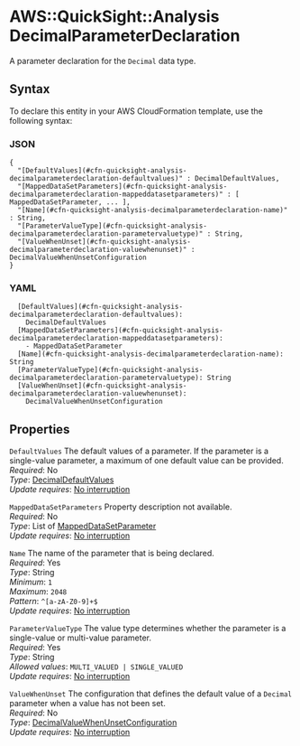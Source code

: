 # AWS::QuickSight::Analysis DecimalParameterDeclaration<a name="aws-properties-quicksight-analysis-decimalparameterdeclaration"></a>

A parameter declaration for the `Decimal` data type\.

## Syntax<a name="aws-properties-quicksight-analysis-decimalparameterdeclaration-syntax"></a>

To declare this entity in your AWS CloudFormation template, use the following syntax:

### JSON<a name="aws-properties-quicksight-analysis-decimalparameterdeclaration-syntax.json"></a>

```
{
  "[DefaultValues](#cfn-quicksight-analysis-decimalparameterdeclaration-defaultvalues)" : DecimalDefaultValues,
  "[MappedDataSetParameters](#cfn-quicksight-analysis-decimalparameterdeclaration-mappeddatasetparameters)" : [ MappedDataSetParameter, ... ],
  "[Name](#cfn-quicksight-analysis-decimalparameterdeclaration-name)" : String,
  "[ParameterValueType](#cfn-quicksight-analysis-decimalparameterdeclaration-parametervaluetype)" : String,
  "[ValueWhenUnset](#cfn-quicksight-analysis-decimalparameterdeclaration-valuewhenunset)" : DecimalValueWhenUnsetConfiguration
}
```

### YAML<a name="aws-properties-quicksight-analysis-decimalparameterdeclaration-syntax.yaml"></a>

```
  [DefaultValues](#cfn-quicksight-analysis-decimalparameterdeclaration-defaultvalues):
    DecimalDefaultValues
  [MappedDataSetParameters](#cfn-quicksight-analysis-decimalparameterdeclaration-mappeddatasetparameters):
    - MappedDataSetParameter
  [Name](#cfn-quicksight-analysis-decimalparameterdeclaration-name): String
  [ParameterValueType](#cfn-quicksight-analysis-decimalparameterdeclaration-parametervaluetype): String
  [ValueWhenUnset](#cfn-quicksight-analysis-decimalparameterdeclaration-valuewhenunset):
    DecimalValueWhenUnsetConfiguration
```

## Properties<a name="aws-properties-quicksight-analysis-decimalparameterdeclaration-properties"></a>

`DefaultValues` <a name="cfn-quicksight-analysis-decimalparameterdeclaration-defaultvalues"></a>
The default values of a parameter\. If the parameter is a single\-value parameter, a maximum of one default value can be provided\.  
_Required_: No  
_Type_: [DecimalDefaultValues](aws-properties-quicksight-analysis-decimaldefaultvalues.md)  
_Update requires_: [No interruption](https://docs.aws.amazon.com/AWSCloudFormation/latest/UserGuide/using-cfn-updating-stacks-update-behaviors.html#update-no-interrupt)

`MappedDataSetParameters` <a name="cfn-quicksight-analysis-decimalparameterdeclaration-mappeddatasetparameters"></a>
Property description not available\.  
_Required_: No  
_Type_: List of [MappedDataSetParameter](aws-properties-quicksight-analysis-mappeddatasetparameter.md)  
_Update requires_: [No interruption](https://docs.aws.amazon.com/AWSCloudFormation/latest/UserGuide/using-cfn-updating-stacks-update-behaviors.html#update-no-interrupt)

`Name` <a name="cfn-quicksight-analysis-decimalparameterdeclaration-name"></a>
The name of the parameter that is being declared\.  
_Required_: Yes  
_Type_: String  
_Minimum_: `1`  
_Maximum_: `2048`  
_Pattern_: `^[a-zA-Z0-9]+$`  
_Update requires_: [No interruption](https://docs.aws.amazon.com/AWSCloudFormation/latest/UserGuide/using-cfn-updating-stacks-update-behaviors.html#update-no-interrupt)

`ParameterValueType` <a name="cfn-quicksight-analysis-decimalparameterdeclaration-parametervaluetype"></a>
The value type determines whether the parameter is a single\-value or multi\-value parameter\.  
_Required_: Yes  
_Type_: String  
_Allowed values_: `MULTI_VALUED | SINGLE_VALUED`  
_Update requires_: [No interruption](https://docs.aws.amazon.com/AWSCloudFormation/latest/UserGuide/using-cfn-updating-stacks-update-behaviors.html#update-no-interrupt)

`ValueWhenUnset` <a name="cfn-quicksight-analysis-decimalparameterdeclaration-valuewhenunset"></a>
The configuration that defines the default value of a `Decimal` parameter when a value has not been set\.  
_Required_: No  
_Type_: [DecimalValueWhenUnsetConfiguration](aws-properties-quicksight-analysis-decimalvaluewhenunsetconfiguration.md)  
_Update requires_: [No interruption](https://docs.aws.amazon.com/AWSCloudFormation/latest/UserGuide/using-cfn-updating-stacks-update-behaviors.html#update-no-interrupt)
